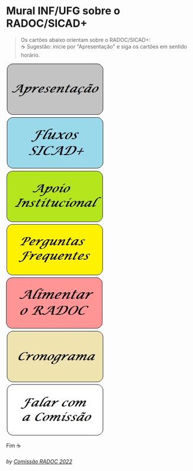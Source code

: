 # Mural INF/UFG sobre o RADOC/SICAD+

> Os cartões abaixo orientam sobre o RADOC/SICAD+:<br>&#9749; Sugestão: inicie por "Apresentação" e siga os cartões em sentido horário.

[![](../media/painel-zero-apresentacao.jpg)](./lattes.md/)
[![](../media/painel-zero-fluxos.jpg)](./lattes.md/)
[![](../media/painel-zero-apoio-institucional.jpg)](./form-apoio-institucional.md/)
[![](../media/painel-zero-perguntas-frequentes.jpg)](./form-perguntas-frequentes.md/)
[![](../media/painel-zero-radoc.jpg)](./painel-radoc.md/)
[![](../media/painel-zero-cronograma.jpg)](./form-cronograma.md/)
[![](../media/painel-zero-comissao.jpg)](./form-comissao.md/)

Fim	&#9749;
###### *by [Comissão RADOC 2022](./doc/x-index.md)*
